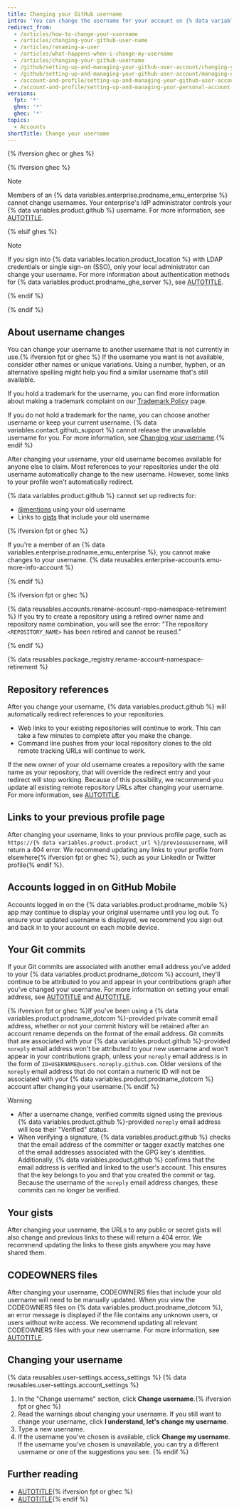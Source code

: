 ```yaml
---
title: Changing your GitHub username
intro: 'You can change the username for your account on {% data variables.product.prodname_dotcom %}{% ifversion ghes %} if your instance uses built-in authentication{% endif %}.'
redirect_from:
  - /articles/how-to-change-your-username
  - /articles/changing-your-github-user-name
  - /articles/renaming-a-user
  - /articles/what-happens-when-i-change-my-username
  - /articles/changing-your-github-username
  - /github/setting-up-and-managing-your-github-user-account/changing-your-github-username
  - /github/setting-up-and-managing-your-github-user-account/managing-user-account-settings/changing-your-github-username
  - /account-and-profile/setting-up-and-managing-your-github-user-account/managing-user-account-settings/changing-your-github-username
  - /account-and-profile/setting-up-and-managing-your-personal-account-on-github/managing-personal-account-settings/changing-your-github-username
versions:
  fpt: '*'
  ghes: '*'
  ghec: '*'
topics:
  - Accounts
shortTitle: Change your username
---
```


{% ifversion ghec or ghes %}

{% ifversion ghec %}

> [!NOTE]
> Members of an {% data variables.enterprise.prodname_emu_enterprise %} cannot change usernames. Your enterprise's IdP administrator controls your {% data variables.product.github %} username. For more information, see [AUTOTITLE](/admin/identity-and-access-management/using-enterprise-managed-users-for-iam/about-enterprise-managed-users).

{% elsif ghes %}

> [!NOTE]
> If you sign into {% data variables.location.product_location %} with LDAP credentials or single sign-on (SSO), only your local administrator can change your username. For more information about authentication methods for {% data variables.product.prodname_ghe_server %}, see [AUTOTITLE](/admin/identity-and-access-management/managing-iam-for-your-enterprise).

{% endif %}

{% endif %}

## About username changes

You can change your username to another username that is not currently in use.{% ifversion fpt or ghec %} If the username you want is not available, consider other names or unique variations. Using a number, hyphen, or an alternative spelling might help you find a similar username that's still available.

If you hold a trademark for the username, you can find more information about making a trademark complaint on our [Trademark Policy](/free-pro-team@latest/site-policy/content-removal-policies/github-trademark-policy) page.

If you do not hold a trademark for the name, you can choose another username or keep your current username. {% data variables.contact.github_support %} cannot release the unavailable username for you. For more information, see [Changing your username](#changing-your-username).{% endif %}

After changing your username, your old username becomes available for anyone else to claim. Most references to your repositories under the old username automatically change to the new username. However, some links to your profile won't automatically redirect.

{% data variables.product.github %} cannot set up redirects for:
* [@mentions](/get-started/writing-on-github/getting-started-with-writing-and-formatting-on-github/basic-writing-and-formatting-syntax#mentioning-people-and-teams) using your old username
* Links to [gists](/get-started/writing-on-github/editing-and-sharing-content-with-gists/creating-gists) that include your old username

{% ifversion fpt or ghec %}

If you're a member of an {% data variables.enterprise.prodname_emu_enterprise %}, you cannot make changes to your username. {% data reusables.enterprise-accounts.emu-more-info-account %}

{% endif %}

{% ifversion fpt or ghec %}

{% data reusables.accounts.rename-account-repo-namespace-retirement %} If you try to create a repository using a retired owner name and repository name combination, you will see the error: "The repository `<REPOSITORY_NAME>` has been retired and cannot be reused."

{% endif %}

{% data reusables.package_registry.rename-account-namespace-retirement %}

## Repository references

After you change your username, {% data variables.product.github %} will automatically redirect references to your repositories.
* Web links to your existing repositories will continue to work. This can take a few minutes to complete after you make the change.
* Command line pushes from your local repository clones to the old remote tracking URLs will continue to work.

If the new owner of your old username creates a repository with the same name as your repository, that will override the redirect entry and your redirect will stop working. Because of this possibility, we recommend you update all existing remote repository URLs after changing your username. For more information, see [AUTOTITLE](/get-started/git-basics/managing-remote-repositories).

## Links to your previous profile page

After changing your username, links to your previous profile page, such as `https://{% data variables.product.product_url %}/previoususername`, will return a 404 error. We recommend updating any links to your profile from elsewhere{% ifversion fpt or ghec %}, such as your LinkedIn or Twitter profile{% endif %}.

## Accounts logged in on GitHub Mobile

Accounts logged in on the {% data variables.product.prodname_mobile %} app may continue to display your original username until you log out. To ensure your updated username is displayed, we recommend you sign out and back in to your account on each mobile device.

## Your Git commits

If your Git commits are associated with another email address you've added to your {% data variables.product.prodname_dotcom %} account, they'll continue to be attributed to you and appear in your contributions graph after you've changed your username. For more information on setting your email address, see [AUTOTITLE](/account-and-profile/setting-up-and-managing-your-personal-account-on-github/managing-email-preferences/setting-your-commit-email-address) and [AUTOTITLE](/account-and-profile/setting-up-and-managing-your-personal-account-on-github/managing-email-preferences/adding-an-email-address-to-your-github-account).

{% ifversion fpt or ghec %}If you've been using a {% data variables.product.prodname_dotcom %}-provided private commit email address, whether or not your commit history will be retained after an account rename depends on the format of the email address. Git commits that are associated with your {% data variables.product.github %}-provided `noreply` email address won't be attributed to your new username and won't appear in your contributions graph, unless your `noreply` email address is in the form of `ID+USERNAME@users.noreply.github.com`. Older versions of the `noreply` email address that do not contain a numeric ID will not be associated with your {% data variables.product.prodname_dotcom %} account after changing your username.{% endif %}

> [!WARNING]
> * After a username change, verified commits signed using the previous {% data variables.product.github %}-provided `noreply` email address will lose their "Verified" status.
> * When verifying a signature, {% data variables.product.github %} checks that the email address of the committer or tagger exactly matches one of the email addresses associated with the GPG key's identities. Additionally, {% data variables.product.github %} confirms that the email address is verified and linked to the user's account. This ensures that the key belongs to you and that you created the commit or tag. Because the username of the `noreply` email address changes, these commits can no longer be verified.

## Your gists

After changing your username, the URLs to any public or secret gists will also change and previous links to these will return a 404 error. We recommend updating the links to these gists anywhere you may have shared them.

## CODEOWNERS files

After changing your username, CODEOWNERS files that include your old username will need to be manually updated. When you view the CODEOWNERS files on {% data variables.product.prodname_dotcom %}, an error message is displayed if the file contains any unknown users, or users without write access. We recommend updating all relevant CODEOWNERS files with your new username. For more information, see [AUTOTITLE](/repositories/managing-your-repositorys-settings-and-features/customizing-your-repository/about-code-owners).

## Changing your username

{% data reusables.user-settings.access_settings %}
{% data reusables.user-settings.account_settings %}
1. In the "Change username" section, click **Change username**.{% ifversion fpt or ghec %}
1. Read the warnings about changing your username. If you still want to change your username, click **I understand, let's change my username**.
1. Type a new username.
1. If the username you've chosen is available, click **Change my username**. If the username you've chosen is unavailable, you can try a different username or one of the suggestions you see.
{% endif %}

## Further reading

* [AUTOTITLE](/pull-requests/committing-changes-to-your-project/troubleshooting-commits/why-are-my-commits-linked-to-the-wrong-user){% ifversion fpt or ghec %}
* [AUTOTITLE](/free-pro-team@latest/site-policy/other-site-policies/github-username-policy){% endif %}
